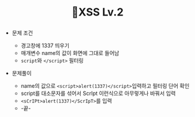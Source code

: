 # <p align="center">🎁XSS Lv.2</p>
- 문제 조건
  - 경고창에 1337 띄우기
  - 매개변수 name의 값이 화면에 그대로 들어남
  - ```script```와 ```</script>``` 필터링

- 문제풀이<br/>
  - name의 값으로 ```<script>alert(1337)</script>```입력하고 필터링 단어 확인
  - script를 대소문자를 섞어서 ScrIpt 이런식으로 아무렇게나 바꿔서 입력
  - ```<sCrIPt>alert(1337)</ScrIpT>```를 입력
  - -끝-